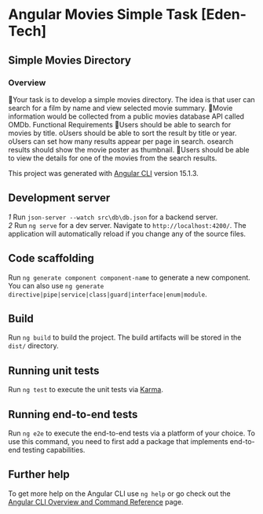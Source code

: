 # Angular Movies Simple Task [Eden-Tech]
## Simple Movies Directory
### Overview
Your task is to develop a simple movies directory. The idea is that user can search for a film by name and view selected movie summary.
Movie information would be collected from a public movies database API called OMDb.
Functional Requirements
Users should be able to search for movies by title.
oUsers should be able to sort the result by title or year.
oUsers can set how many results appear per page in search.
osearch results should show the movie poster as thumbnail.
Users should be able to view the details for one of the movies from the search results.


This project was generated with [Angular CLI](https://github.com/angular/angular-cli) version 15.1.3.

## Development server
*1* Run `json-server --watch src\db\db.json` for a backend server. <br/>
*2* Run `ng serve` for a dev server. Navigate to `http://localhost:4200/`. The application will automatically reload if you change any of the source files.

## Code scaffolding

Run `ng generate component component-name` to generate a new component. You can also use `ng generate directive|pipe|service|class|guard|interface|enum|module`.

## Build

Run `ng build` to build the project. The build artifacts will be stored in the `dist/` directory.

## Running unit tests

Run `ng test` to execute the unit tests via [Karma](https://karma-runner.github.io).

## Running end-to-end tests

Run `ng e2e` to execute the end-to-end tests via a platform of your choice. To use this command, you need to first add a package that implements end-to-end testing capabilities.

## Further help

To get more help on the Angular CLI use `ng help` or go check out the [Angular CLI Overview and Command Reference](https://angular.io/cli) page.
